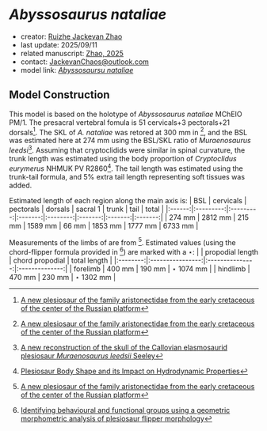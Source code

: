 # *Abyssosaurus nataliae*

- creator: [Ruizhe Jackevan Zhao](https://orcid.org/0009-0001-4869-3008) 
- last update: 2025/09/11
- related manuscript: [Zhao, 2025](https://doi.org/10.1101/2024.02.15.578844)
- contact: JackevanChaos@outlook.com
- model link: [*Abyssosaursu nataliae*](https://github.com/Pliosaurus-kevani/Mundus-Cyclus/blob/main/Plesiosauria/Abyssosaurus%20nataliae/Abyssosaurus%20nataliae.pdf)

## Model Construction
This model is based on the holotype of *Abyssosaurus nataliae* MChEIO PM/1. The presacral vertebral fomula is 51 cervicals+3 pectorals+21 dorsals[^1]. The SKL of *A. nataliae* was retored at 300 mm in [^1], and the BSL was estimated here at 274 mm using the BSL/SKL ratio of *Muraenosaurus leedsi*[^2]. Assuming that cryptoclidids were similar in spinal curvature, the trunk length was estimated using the body proportion of *Cryptoclidus eurymerus* NHMUK PV R2860[^3]. The tail length was estimated using the trunk-tail formula, and 5% extra tail length representing soft tissues was added.

Estimated length of each region along the main axis is:
| BSL    | cervicals | pectorals | dorsals | sacral 1 | trunk   | tail    | total   |
|:------:|:---------:|:---------:|:-------:|:--------:|:-------:|:-------:|:-------:|
| 274 mm | 2812 mm   | 215 mm    | 1589 mm | 66 mm    | 1853 mm | 1777 mm | 6733 mm |

Measurements of the limbs of are from [^1]. Estimated values (using the chord-flipper formula provided in [^4]) are marked with a $\star$:
|          | propodial length | chord propodial | total length   |
|:--------:|:----------------:|:---------------:|:--------------:|
| forelimb | 400 mm           | 190 mm          | $\star$ 1074 mm |
| hindlimb | 470 mm           | 230 mm          | $\star$ 1302 mm |





[^1]: [A new plesiosaur of the family aristonectidae from the early cretaceous of the center of the Russian platform](https://doi.org/10.1134/S0031030111060037)
[^2]: [A new reconstruction of the skull of the Callovian elasmosaurid plesiosaur *Muraenosaurus leedsii* Seeley](https://www.emgs.org.uk/uploads/1/4/9/1/149143154/mg14_4_1999_191_evans_new_reconstruction_of_skull_of_callovian_elasmosaurid_plesiosaur_2.pdf)
[^3]: [Plesiosaur Body Shape and its Impact on Hydrodynamic Properties](https://mds.marshall.edu/etd/274/)
[^4]:  [Identifying behavioural and functional groups using a geometric morphometric analysis of plesiosaur flipper morphology](https://research.manchester.ac.uk/en/studentTheses/identifying-behavioural-and-functional-groups-using-a-geometric-m)
